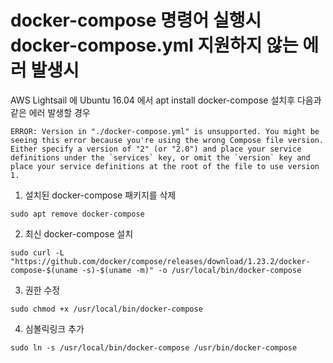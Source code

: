 # docker-compose 명령어 실행시 docker-compose.yml 지원하지 않는 에러 발생시

AWS Lightsail 에 Ubuntu 16.04 에서 apt install docker-compose 설치후 다음과 같은 에러 발생할 경우

```
ERROR: Version in "./docker-compose.yml" is unsupported. You might be seeing this error because you're using the wrong Compose file version. Either specify a version of "2" (or "2.0") and place your service definitions under the `services` key, or omit the `version` key and place your service definitions at the root of the file to use version 1.
```

1. 설치된 docker-compose 패키지를 삭제 
```
sudo apt remove docker-compose
```
2. 최신 docker-compose 설치
```
sudo curl -L "https://github.com/docker/compose/releases/download/1.23.2/docker-compose-$(uname -s)-$(uname -m)" -o /usr/local/bin/docker-compose
```
3. 권한 수정
```
sudo chmod +x /usr/local/bin/docker-compose
```
4. 심볼릭링크 추가
```
sudo ln -s /usr/local/bin/docker-compose /usr/bin/docker-compose
```